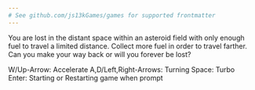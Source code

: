 ```yaml
---
# See github.com/js13kGames/games for supported frontmatter
---
```

You are lost in the distant space within an asteroid field with only enough fuel to travel a limited distance. Collect more fuel in order to travel farther. Can you make your way back or will you forever be lost?

W/Up-Arrow: Accelerate
A,D/Left,Right-Arrows: Turning
Space: Turbo
Enter: Starting or Restarting game when prompt